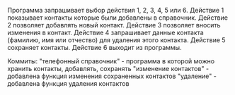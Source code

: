 Программа запрашивает выбор действия 1, 2, 3, 4, 5 или 6. 
Действие 1 показывает контакты которые были добавлены в справочник.
Действие 2 позволяет добавлять новый контакт.
Действие 3 позволяет вносить изменения в контакт.
Действие 4 запрашивает данные контакта (фамилию, имя или отчество) для удаления этого контакта.
Действие 5 сохраняет контакты.
Действие 6 выходит из программы.

Коммиты:
"телефонный справочник" - программа в которой можно хранить контакты, добавлять, сохранять
"изменение контактов" - добавлена функция изменения сохраненных контактов
"удаление" - добавлена функция удаления контактов
